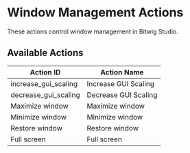 # Window Management Actions

These actions control window management in Bitwig Studio.

## Available Actions

| Action ID            | Action Name         |
| -------------------- | ------------------- |
| increase_gui_scaling | Increase GUI Scaling|
| decrease_gui_scaling | Decrease GUI Scaling|
| Maximize window      | Maximize window     |
| Minimize window      | Minimize window     |
| Restore window       | Restore window      |
| Full screen          | Full screen         |
